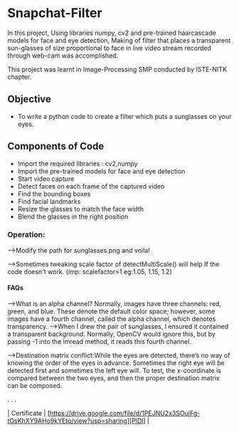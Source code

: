 # Snapchat-Filter

In this project, Using libraries numpy, cv2 and pre-trained haarcascade models for face and eye detection, Making of filter that places a transparent sun-glasses of size proportional to face in live video stream recorded through web-cam was accomplished.

This project was learnt in Image-Processing SMP conducted by ISTE-NITK chapter.

## Objective
- To write a python code to create a filter which puts a sunglasses on your eyes.

## Components of Code 

- Import the required libraries : cv2,numpy
- Import the pre-trained models for face and eye detection
- Start video capture
- Detect faces on each frame of the captured video
- Find the bounding boxes
- Find facial landmarks
- Resize the glasses to match the face width
- Blend the glasses in the right position

### Operation:
-->Modify the path for sunglasses.png and voila!

-->Sometimes tweaking scale factor of detectMultiScale() will help If the code doesn't work. (imp: scalefactor>1 eg:1.05, 1.15, 1.2)

#### FAQs
-->What is an alpha channel? Normally, images have three channels: red, green, and blue. These denote the default color space; however, some images have a fourth channel, called the alpha channel, which denotes transparency.
-->When I drew the pair of sunglasses, I ensured it contained a transparent background. Normally, OpenCV would ignore this, but by passing -1 into the imread method, it reads this fourth channel.

-->Destination matrix conflict:While the eyes are detected, there’s no way of knowing the order of the eyes in advance. Sometimes the right eye will be detected first and sometimes the left eye will. To test, the x-coordinate is compared between the two eyes, and then the proper destination matrix can be composed.

.
.
.




| Certificate | [https://drive.google.com/file/d/1PEJNU2x3SOujFg-tOsKhXY9AHo9kYEto/view?usp=sharing][PlDl] |






   [PlDl]: <https://drive.google.com/file/d/1PEJNU2x3SOujFg-tOsKhXY9AHo9kYEto/view?usp=sharing>
  
